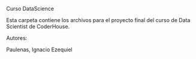 Curso DataScience

Esta carpeta contiene los archivos para el proyecto final del curso de Data Scientist de CoderHouse.

Autores:

Paulenas, Ignacio Ezequiel